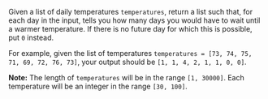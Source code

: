 Given a list of daily temperatures `temperatures`, return a list such that,
for each day in the input, tells you how many days you would have to wait
until a warmer temperature. If there is no future day for which this is
possible, put `0` instead.

For example, given the list of temperatures `temperatures = [73, 74, 75, 71,
69, 72, 76, 73]`, your output should be `[1, 1, 4, 2, 1, 1, 0, 0]`.

**Note:** The length of `temperatures` will be in the range `[1, 30000]`. Each
temperature will be an integer in the range `[30, 100]`.

